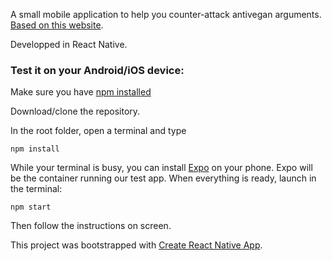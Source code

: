 A small mobile application to help you counter-attack antivegan arguments. [Based on this website](https://theveganspeak.com/guide/).

Developped in React Native.

### Test it on your Android/iOS device:

Make sure you have [npm installed](https://www.npmjs.com/get-npm)

Download/clone the repository.

In the root folder, open a terminal and type
```
npm install
```
While your terminal is busy, you can install [Expo](https://expo.io/) on your phone. Expo will be the container running our test app.
When everything is ready, launch in the terminal:
```
npm start
```
Then follow the instructions on screen. 


This project was bootstrapped with [Create React Native App](https://github.com/react-community/create-react-native-app).
